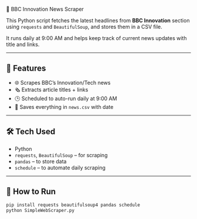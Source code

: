  📰 BBC Innovation News Scraper

This Python script fetches the latest headlines from **BBC Innovation** section using `requests` and `BeautifulSoup`, and stores them in a CSV file.

It runs daily at 9:00 AM and helps keep track of current news updates with title and links.

---

## 🔧 Features

- 🌐 Scrapes BBC’s Innovation/Tech news  
- 🗞️ Extracts article titles + links  
- 🕒 Scheduled to auto-run daily at 9:00 AM  
- 💾 Saves everything in `news.csv` with date

---

## 🛠️ Tech Used

- Python  
- `requests`, `BeautifulSoup` – for scraping  
- `pandas` – to store data  
- `schedule` – to automate daily scraping

---

## 🚀 How to Run

```bash
pip install requests beautifulsoup4 pandas schedule
python SimpleWebScraper.py

